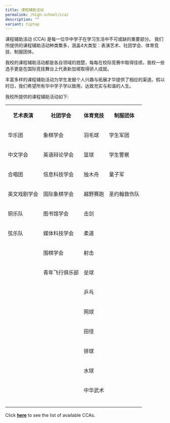 ```yaml
---
title: 课程辅助活动
permalink: /high-school/cca/
description: ""
variant: tiptap
---
```

<p>课程辅助活动 (CCA) 是每一位华中学子在学习生活中不可或缺的重要部分。 我们所提供的课程辅助活动种类繁多，涵盖4大类型：表演艺术、社团学会、体育竞技、制服团体。</p>
<p>我校的课程辅助活动都是各自领域的翘楚，每每在校际竞赛中取得佳绩，我校一些选手更是在国际竞技舞台上代表新加坡取得骄人成就。</p>
<p>丰富多样的课程辅助活动为学生发掘个人兴趣与拓展才华提供了相应的渠道。假以时日，我们希望所有华中学子学以致用，达致充实与和谐的人生。</p>
<p>我校所提供的课程辅助活动如下:</p>
<table style="minWidth: 100px">
<colgroup>
<col>
<col>
<col>
<col>
</colgroup>
<tbody>
<tr>
<th rowspan="1" colspan="1">
<p>艺术表演</p>
</th>
<th rowspan="1" colspan="1">
<p>社团学会</p>
</th>
<th rowspan="1" colspan="1">
<p>体育竞技</p>
</th>
<th rowspan="1" colspan="1">
<p>制服团体</p>
</th>
</tr>
<tr>
<td rowspan="1" colspan="1">
<p>华乐团</p>
</td>
<td rowspan="1" colspan="1">
<p>象棋学会</p>
</td>
<td rowspan="1" colspan="1">
<p>羽毛球</p>
</td>
<td rowspan="1" colspan="1">
<p>学生军团</p>
</td>
</tr>
<tr>
<td rowspan="1" colspan="1">
<p>中文学会</p>
</td>
<td rowspan="1" colspan="1">
<p>英语辩论学会</p>
</td>
<td rowspan="1" colspan="1">
<p>篮球</p>
</td>
<td rowspan="1" colspan="1">
<p>学生警察</p>
</td>
</tr>
<tr>
<td rowspan="1" colspan="1">
<p>合唱团</p>
</td>
<td rowspan="1" colspan="1">
<p>信息科技学会</p>
</td>
<td rowspan="1" colspan="1">
<p>独木舟</p>
</td>
<td rowspan="1" colspan="1">
<p>童子军</p>
</td>
</tr>
<tr>
<td rowspan="1" colspan="1">
<p>英文戏剧学会</p>
</td>
<td rowspan="1" colspan="1">
<p>国际象棋学会</p>
</td>
<td rowspan="1" colspan="1">
<p>越野赛跑</p>
</td>
<td rowspan="1" colspan="1">
<p>圣约翰救伤队</p>
</td>
</tr>
<tr>
<td rowspan="1" colspan="1">
<p>铜乐队</p>
</td>
<td rowspan="1" colspan="1">
<p>图书馆学会</p>
</td>
<td rowspan="1" colspan="1">
<p>击剑</p>
</td>
<td rowspan="1" colspan="1">
<p></p>
</td>
</tr>
<tr>
<td rowspan="1" colspan="1">
<p>弦乐队</p>
</td>
<td rowspan="1" colspan="1">
<p>媒体科技学会</p>
</td>
<td rowspan="1" colspan="1">
<p>柔道</p>
</td>
<td rowspan="1" colspan="1">
<p></p>
</td>
</tr>
<tr>
<td rowspan="1" colspan="1">
<p></p>
</td>
<td rowspan="1" colspan="1">
<p>围棋学会</p>
</td>
<td rowspan="1" colspan="1">
<p>射击</p>
</td>
<td rowspan="1" colspan="1">
<p></p>
</td>
</tr>
<tr>
<td rowspan="1" colspan="1">
<p></p>
</td>
<td rowspan="1" colspan="1">
<p>青年飞行俱乐部</p>
</td>
<td rowspan="1" colspan="1">
<p>垒球</p>
</td>
<td rowspan="1" colspan="1">
<p></p>
</td>
</tr>
<tr>
<td rowspan="1" colspan="1">
<p></p>
</td>
<td rowspan="1" colspan="1">
<p></p>
</td>
<td rowspan="1" colspan="1">
<p>乒乓</p>
</td>
<td rowspan="1" colspan="1">
<p></p>
</td>
</tr>
<tr>
<td rowspan="1" colspan="1">
<p></p>
</td>
<td rowspan="1" colspan="1">
<p></p>
</td>
<td rowspan="1" colspan="1">
<p>网球</p>
</td>
<td rowspan="1" colspan="1">
<p></p>
</td>
</tr>
<tr>
<td rowspan="1" colspan="1">
<p></p>
</td>
<td rowspan="1" colspan="1">
<p></p>
</td>
<td rowspan="1" colspan="1">
<p>田径</p>
</td>
<td rowspan="1" colspan="1">
<p></p>
</td>
</tr>
<tr>
<td rowspan="1" colspan="1">
<p></p>
</td>
<td rowspan="1" colspan="1">
<p></p>
</td>
<td rowspan="1" colspan="1">
<p>排球</p>
</td>
<td rowspan="1" colspan="1">
<p></p>
</td>
</tr>
<tr>
<td rowspan="1" colspan="1">
<p></p>
</td>
<td rowspan="1" colspan="1">
<p></p>
</td>
<td rowspan="1" colspan="1">
<p>水球</p>
</td>
<td rowspan="1" colspan="1">
<p></p>
</td>
</tr>
<tr>
<td rowspan="1" colspan="1">
<p></p>
</td>
<td rowspan="1" colspan="1">
<p></p>
</td>
<td rowspan="1" colspan="1">
<p>中华武术</p>
</td>
<td rowspan="1" colspan="1">
<p></p>
</td>
</tr>
<tr>
<td rowspan="1" colspan="1">
<p></p>
</td>
<td rowspan="1" colspan="1">
<p></p>
</td>
<td rowspan="1" colspan="1">
<p></p>
</td>
<td rowspan="1" colspan="1">
<p></p>
</td>
</tr>
</tbody>
</table>
<p>Click&nbsp;<strong><a href="https://admissions.hci.edu.sg/cca" rel="noopener noreferrer nofollow" target="_blank">here</a></strong>&nbsp;to
see the list of available CCAs.</p>
